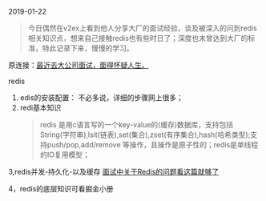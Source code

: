 2019-01-22
>   今日偶然在v2ex上看到他人分享大厂的面试经验，谈及被深入的问到redis相关知识点，想来自己接触redis也有些时日了；深度也未曾达到大厂的标准，特此记录下来，慢慢的学习。

原连接：[最近去大公司面试，面得怀疑人生。](https://www.v2ex.com/t/529023?p=1)

redis
1. edis的安装配置：
      不必多说，详细的步骤网上很多；
1. redi基本知识
    > redis 是用c语言写的一个key-value的(缓存)数据库，支持包括String(字符串),lsit(链表),set(集合),zset(有序集合),hash(哈希类型);支持push/pop,add/remove 等操作，且操作是原子性的；redis是单线程的IO复用模型；

3,redis并发-持久化-以及缓存
    [面试中关于Redis的问题看这篇就够了](https://note.youdao.com/)
    
4，redis的底层知识可看掘金小册